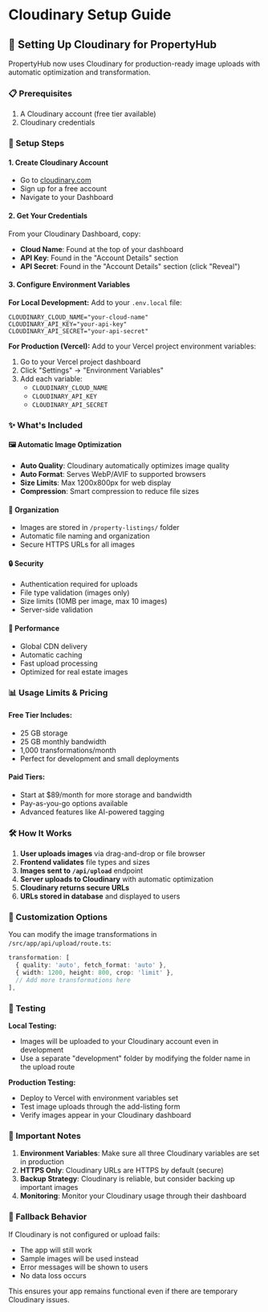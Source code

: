 # Cloudinary Setup Guide

## 🚀 Setting Up Cloudinary for PropertyHub

PropertyHub now uses Cloudinary for production-ready image uploads with automatic optimization and transformation.

### 📋 Prerequisites
1. A Cloudinary account (free tier available)
2. Cloudinary credentials

### 🔧 Setup Steps

#### 1. Create Cloudinary Account
- Go to [cloudinary.com](https://cloudinary.com)
- Sign up for a free account
- Navigate to your Dashboard

#### 2. Get Your Credentials
From your Cloudinary Dashboard, copy:
- **Cloud Name**: Found at the top of your dashboard
- **API Key**: Found in the "Account Details" section
- **API Secret**: Found in the "Account Details" section (click "Reveal")

#### 3. Configure Environment Variables

**For Local Development:**
Add to your `.env.local` file:
```env
CLOUDINARY_CLOUD_NAME="your-cloud-name"
CLOUDINARY_API_KEY="your-api-key"
CLOUDINARY_API_SECRET="your-api-secret"
```

**For Production (Vercel):**
Add to your Vercel project environment variables:
1. Go to your Vercel project dashboard
2. Click "Settings" → "Environment Variables"
3. Add each variable:
   - `CLOUDINARY_CLOUD_NAME`
   - `CLOUDINARY_API_KEY`
   - `CLOUDINARY_API_SECRET`

### ✨ What's Included

#### 🖼️ **Automatic Image Optimization**
- **Auto Quality**: Cloudinary automatically optimizes image quality
- **Auto Format**: Serves WebP/AVIF to supported browsers
- **Size Limits**: Max 1200x800px for web display
- **Compression**: Smart compression to reduce file sizes

#### 📁 **Organization**
- Images are stored in `/property-listings/` folder
- Automatic file naming and organization
- Secure HTTPS URLs for all images

#### 🔒 **Security**
- Authentication required for uploads
- File type validation (images only)
- Size limits (10MB per image, max 10 images)
- Server-side validation

#### 🚀 **Performance**
- Global CDN delivery
- Automatic caching
- Fast upload processing
- Optimized for real estate images

### 📊 Usage Limits & Pricing

#### **Free Tier Includes:**
- 25 GB storage
- 25 GB monthly bandwidth
- 1,000 transformations/month
- Perfect for development and small deployments

#### **Paid Tiers:**
- Start at $89/month for more storage and bandwidth
- Pay-as-you-go options available
- Advanced features like AI-powered tagging

### 🛠️ How It Works

1. **User uploads images** via drag-and-drop or file browser
2. **Frontend validates** file types and sizes
3. **Images sent to `/api/upload`** endpoint
4. **Server uploads to Cloudinary** with automatic optimization
5. **Cloudinary returns secure URLs** 
6. **URLs stored in database** and displayed to users

### 🔧 Customization Options

You can modify the image transformations in `/src/app/api/upload/route.ts`:

```typescript
transformation: [
  { quality: 'auto', fetch_format: 'auto' },
  { width: 1200, height: 800, crop: 'limit' },
  // Add more transformations here
],
```

### 📝 Testing

**Local Testing:**
- Images will be uploaded to your Cloudinary account even in development
- Use a separate "development" folder by modifying the folder name in the upload route

**Production Testing:**
- Deploy to Vercel with environment variables set
- Test image uploads through the add-listing form
- Verify images appear in your Cloudinary dashboard

### 🚨 Important Notes

1. **Environment Variables**: Make sure all three Cloudinary variables are set in production
2. **HTTPS Only**: Cloudinary URLs are HTTPS by default (secure)
3. **Backup Strategy**: Cloudinary is reliable, but consider backing up important images
4. **Monitoring**: Monitor your Cloudinary usage through their dashboard

### 🔄 Fallback Behavior

If Cloudinary is not configured or upload fails:
- The app will still work
- Sample images will be used instead
- Error messages will be shown to users
- No data loss occurs

This ensures your app remains functional even if there are temporary Cloudinary issues.